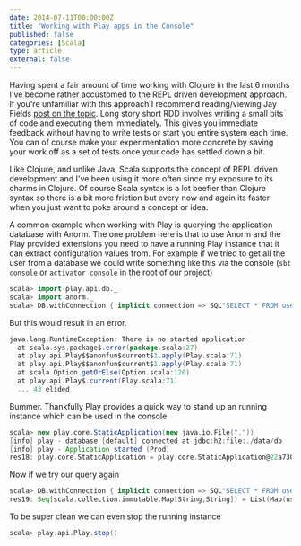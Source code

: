 ```yaml
---
date: 2014-07-11T00:00:00Z
title: "Working with Play apps in the Console"
published: false
categories: [Scala]
type: article
external: false
---
```


Having spent a fair amount of time working with Clojure in the last 6 months I've become rather accustomed to the REPL driven development approach.  If you're unfamiliar with this approach I recommend reading/viewing Jay Fields [post on the topic](http://blog.jayfields.com/2014/01/repl-driven-development.html).  Long story short RDD involves writing a small bits of code and executing them immediately.  This gives you immediate feedback without having to write tests or start you entire system each time.  You can of course make your experimentation more concrete by saving your work off as a set of tests once your code has settled down a bit.

Like Clojure, and unlike Java, Scala supports the concept of REPL driven development and I've been using it more often since my exposure to its charms in Clojure.  Of course Scala syntax is a lot beefier than Clojure syntax so there is a bit more friction but every now and again its faster when you just want to poke around a concept or idea.  

A common example when working with Play is querying the application database with Anorm.  The one problem here is that to use Anorm and the Play provided extensions you need to have a running Play instance that it can extract configuration values from.  For example if we tried to get all the user from a database we could write something like this via the console (`sbt console` or `activator console` in the root of our project)

```scala
scala> import play.api.db._
scala> import anorm._
scala> DB.withConnection { implicit connection => SQL"SELECT * FROM users".map(mapUser).list() }
```

But this would result in an error.

```scala
java.lang.RuntimeException: There is no started application
  at scala.sys.package$.error(package.scala:27)
  at play.api.Play$$anonfun$current$1.apply(Play.scala:71)
  at play.api.Play$$anonfun$current$1.apply(Play.scala:71)
  at scala.Option.getOrElse(Option.scala:120)
  at play.api.Play$.current(Play.scala:71)
  ... 43 elided
```

Bummer.  Thankfully Play provides a quick way to stand up an running instance which can be used in the console

```scala
scala> new play.core.StaticApplication(new java.io.File("."))
[info] play - database [default] connected at jdbc:h2:file:./data/db
[info] play - Application started (Prod)
res18: play.core.StaticApplication = play.core.StaticApplication@22a730f2
```

Now if we try our query again

```scala
scala> DB.withConnection { implicit connection => SQL"SELECT * FROM users".map(mapUser).list() }
res19: Seq[scala.collection.immutable.Map[String,String]] = List(Map(username -> kouphax, password -> JHGW$FSWF$KJJK$3231))
 ```

To be super clean we can even stop the running instance

```scala
scala> play.api.Play.stop()
```
